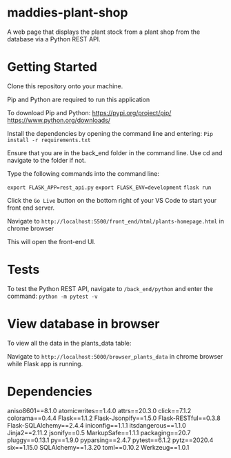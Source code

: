 # maddies-plant-shop
A web page that displays the plant stock from a plant shop from the database via a Python REST API.
 
# Getting Started
 
Clone this repository onto your machine. 
 
Pip and Python are required to run this application
 
To download Pip and Python:
https://pypi.org/project/pip/
https://www.python.org/downloads/
 
Install the dependencies by opening the command line and entering:
`Pip install -r requirements.txt`
 
Ensure that you are in the back_end folder in the command line.
Use cd and navigate to the folder if not.
 
Type the following commands into the command line:
 
`export FLASK_APP=rest_api.py`
`export FLASK_ENV=development`
`flask run`
 
Click the `Go Live` button on the bottom right of your VS Code to start your front end server.

Navigate to `http://localhost:5500/front_end/html/plants-homepage.html` in chrome browser


This will open the front-end UI.

# Tests
To test the Python REST API, navigate to `/back_end/python` and enter the command:
`python -m pytest -v`


# View database in browser
To view all the data in the plants_data table:

Navigate to `http://localhost:5000/browser_plants_data` in chrome browser while Flask app is running.

 
# Dependencies
aniso8601==8.1.0
atomicwrites==1.4.0
attrs==20.3.0
click==7.1.2
colorama==0.4.4
Flask==1.1.2
Flask-Jsonpify==1.5.0
Flask-RESTful==0.3.8
Flask-SQLAlchemy==2.4.4
iniconfig==1.1.1
itsdangerous==1.1.0
Jinja2==2.11.2
jsonify==0.5
MarkupSafe==1.1.1
packaging==20.7
pluggy==0.13.1
py==1.9.0
pyparsing==2.4.7
pytest==6.1.2
pytz==2020.4
six==1.15.0
SQLAlchemy==1.3.20
toml==0.10.2
Werkzeug==1.0.1
